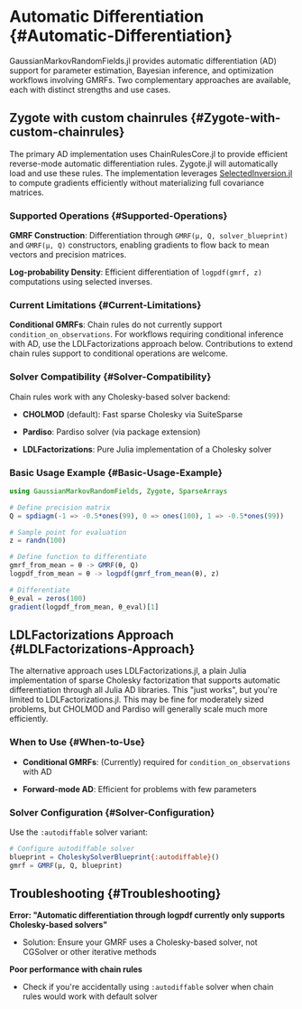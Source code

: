 
# Automatic Differentiation {#Automatic-Differentiation}

GaussianMarkovRandomFields.jl provides automatic differentiation (AD) support for parameter estimation, Bayesian inference, and optimization workflows involving GMRFs. Two complementary approaches are available, each with distinct strengths and use cases.

## Zygote with custom chainrules {#Zygote-with-custom-chainrules}

The primary AD implementation uses ChainRulesCore.jl to provide efficient reverse-mode automatic differentiation rules. Zygote.jl will automatically load and use these rules. The implementation leverages [SelectedInversion.jl](https://github.com/timweiland/SelectedInversion.jl) to compute gradients efficiently without materializing full covariance matrices. 

### Supported Operations {#Supported-Operations}

**GMRF Construction**: Differentiation through `GMRF(μ, Q, solver_blueprint)` and `GMRF(μ, Q)` constructors, enabling gradients to flow back to mean vectors and precision matrices.

**Log-probability Density**: Efficient differentiation of `logpdf(gmrf, z)` computations using selected inverses.

### Current Limitations {#Current-Limitations}

**Conditional GMRFs**: Chain rules do not currently support `condition_on_observations`. For workflows requiring conditional inference with AD, use the LDLFactorizations approach below. Contributions to extend chain rules support to conditional operations are welcome.

### Solver Compatibility {#Solver-Compatibility}

Chain rules work with any Cholesky-based solver backend:
- **CHOLMOD** (default): Fast sparse Cholesky via SuiteSparse
  
- **Pardiso**: Pardiso solver (via package extension)
  
- **LDLFactorizations**: Pure Julia implementation of a Cholesky solver
  

### Basic Usage Example {#Basic-Usage-Example}

```julia
using GaussianMarkovRandomFields, Zygote, SparseArrays

# Define precision matrix
Q = spdiagm(-1 => -0.5*ones(99), 0 => ones(100), 1 => -0.5*ones(99))

# Sample point for evaluation
z = randn(100)

# Define function to differentiate
gmrf_from_mean = θ -> GMRF(θ, Q)
logpdf_from_mean = θ -> logpdf(gmrf_from_mean(θ), z)

# Differentiate
θ_eval = zeros(100)
gradient(logpdf_from_mean, θ_eval)[1]
```


## LDLFactorizations Approach {#LDLFactorizations-Approach}

The alternative approach uses LDLFactorizations.jl, a plain Julia implementation of sparse Cholesky factorization that supports automatic differentiation through all Julia AD libraries. This &quot;just works&quot;, but you&#39;re limited to LDLFactorizations.jl. This may be fine for moderately sized problems, but CHOLMOD and Pardiso will generally scale much more efficiently.

### When to Use {#When-to-Use}
- **Conditional GMRFs**: (Currently) required for `condition_on_observations` with AD
  
- **Forward-mode AD**: Efficient for problems with few parameters
  

### Solver Configuration {#Solver-Configuration}

Use the `:autodiffable` solver variant:

```julia
# Configure autodiffable solver
blueprint = CholeskySolverBlueprint{:autodiffable}()
gmrf = GMRF(μ, Q, blueprint)
```


## Troubleshooting {#Troubleshooting}

**Error: &quot;Automatic differentiation through logpdf currently only supports Cholesky-based solvers&quot;**
- Solution: Ensure your GMRF uses a Cholesky-based solver, not CGSolver or other iterative methods
  

**Poor performance with chain rules**
- Check if you&#39;re accidentally using `:autodiffable` solver when chain rules would work with default solver
  
